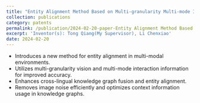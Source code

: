 ```yaml
---
title: "Entity Alignment Method Based on Multi-granularity Multi-mode Interaction Network"
collection: publications
category: patents
permalink: /publication/2024-02-20-paper-Entity Alignment Method Based on Multi-granularity Multi-mode Interaction Network-number-5
excerpt: 'Inventor(s): Tong Qiang(My Supervisor), Li Chenxiao'
date: 2024-02-20
---
```


- Introduces a new method for entity alignment in multi-modal environments.
- Utilizes multi-granularity vision and multi-mode interaction information for improved accuracy.
- Enhances cross-lingual knowledge graph fusion and entity alignment.
- Removes image noise efficiently and optimizes context information usage in knowledge graphs.